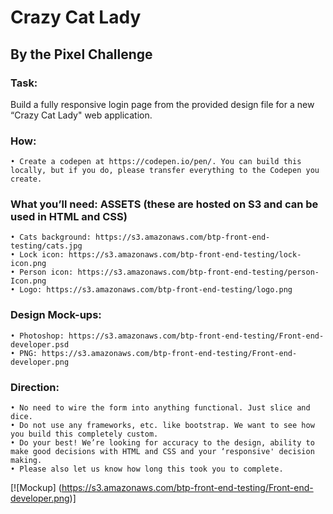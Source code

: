 # Crazy Cat Lady

## By the Pixel Challenge

### Task:

Build a fully responsive login page from the provided design file for a new “Crazy Cat Lady" web application.

### How:

	• Create a codepen at https://codepen.io/pen/. You can build this locally, but if you do, please transfer everything to the Codepen you create.

### What you’ll need: ASSETS (these are hosted on S3 and can be used in HTML and CSS)

	• Cats background: https://s3.amazonaws.com/btp-front-end-testing/cats.jpg
	• Lock icon: https://s3.amazonaws.com/btp-front-end-testing/lock-icon.png
	• Person icon: https://s3.amazonaws.com/btp-front-end-testing/person-Icon.png
	• Logo: https://s3.amazonaws.com/btp-front-end-testing/logo.png

### Design Mock-ups:

	• Photoshop: https://s3.amazonaws.com/btp-front-end-testing/Front-end-developer.psd
	• PNG: https://s3.amazonaws.com/btp-front-end-testing/Front-end-developer.png

### Direction:

	• No need to wire the form into anything functional. Just slice and dice.
	• Do not use any frameworks, etc. like bootstrap. We want to see how you build this completely custom.
	• Do your best! We’re looking for accuracy to the design, ability to make good decisions with HTML and CSS and your ‘responsive' decision making.
	• Please also let us know how long this took you to complete.
	
[![Mockup] (https://s3.amazonaws.com/btp-front-end-testing/Front-end-developer.png)]
